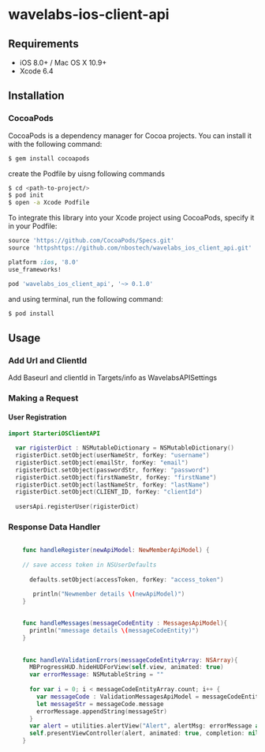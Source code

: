 # wavelabs-ios-client-api


## Requirements

- iOS 8.0+ / Mac OS X 10.9+
- Xcode 6.4


## Installation


### CocoaPods

CocoaPods is a dependency manager for Cocoa projects. You can install it with the following command:

```bash
$ gem install cocoapods
```

create the Podfile by uisng following commands 

```bash
$ cd <path-to-project/>
$ pod init
$ open -a Xcode Podfile

```


To integrate this library into your Xcode project using CocoaPods, specify it in your Podfile:

```ruby
source 'https://github.com/CocoaPods/Specs.git'
source 'httpshttps://github.com/nbostech/wavelabs_ios_client_api.git'

platform :ios, '8.0'
use_frameworks!

pod 'wavelabs_ios_client_api', '~> 0.1.0'
```

  
  and using terminal, run the following command:

```bash
$ pod install
```


## Usage

### Add Url and ClientId
  
   Add Baseurl and clientId in Targets/info as WavelabsAPISettings

### Making a Request

#### User Registration

```swift
import StarteriOSClientAPI

  var rigisterDict : NSMutableDictionary = NSMutableDictionary()
  rigisterDict.setObject(userNameStr, forKey: "username")
  rigisterDict.setObject(emailStr, forKey: "email")
  rigisterDict.setObject(passwordStr, forKey: "password")
  rigisterDict.setObject(firstNameStr, forKey: "firstName")
  rigisterDict.setObject(lastNameStr, forKey: "lastName")
  rigisterDict.setObject(CLIENT_ID, forKey: "clientId")
  
  usersApi.registerUser(rigisterDict)
  ```

### Response Data Handler

```swift

    func handleRegister(newApiModel: NewMemberApiModel) {
    
    // save access token in NSUserDefaults 
    
      defaults.setObject(accessToken, forKey: "access_token")

       println("Newmember details \(newApiModel)")        
    }
    
        
    func handleMessages(messageCodeEntity : MessagesApiModel){
      println("mmessage details \(messageCodeEntity)")        
    }
    
    
    func handleValidationErrors(messageCodeEntityArray: NSArray){
      MBProgressHUD.hideHUDForView(self.view, animated: true)
      var errorMessage: NSMutableString = ""
        
      for var i = 0; i < messageCodeEntityArray.count; i++ {
        var messageCode : ValidationMessagesApiModel = messageCodeEntityArray.objectAtIndex(i) as! ValidationMessagesApiModel
        let messageStr = messageCode.message
        errorMessage.appendString(messageStr)
      }
      var alert = utilities.alertView("Alert", alertMsg: errorMessage as String,actionTitle: "Ok")
      self.presentViewController(alert, animated: true, completion: nil)
    }


  ```
